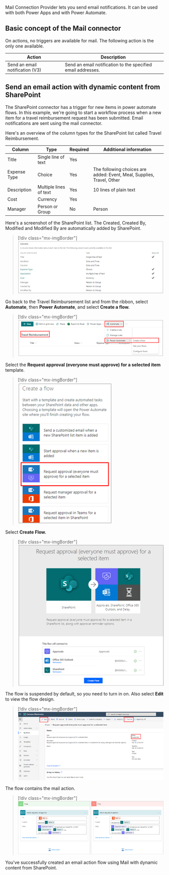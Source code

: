 Mail Connection Provider lets you send email notifications. It can be used with both Power Apps and with Power Automate.

## Basic concept of the Mail connector

On actions, no triggers are available for mail. The following action is the only one available.

| **Action** | **Description** |
|------------|-----------------|
| Send an email notification (V3) | Send an email notification to the specified email addresses. |

## Send an email action with dynamic content from SharePoint

The SharePoint connector has a trigger for new items in power automate flows. In this example, we're going to start a workflow process when a new item for a travel reimbursement request has been submitted. Email notifications are sent using the mail connector.

Here's an overview of the column types for the SharePoint list called Travel Reimbursement.

| **Column** | **Type** | **Required** | **Additional information** |
|------------|----------|--------------|----------------------------|
| Title | Single line of text | Yes | |
| Expense Type | Choice | Yes | The following choices are added: Event, Meal, Supplies, Travel, Other |
| Description | Multiple lines of text | Yes | 10 lines of plain text |
| Cost | Currency | Yes | |
| Manager | Person or Group | No | Person |

Here's a screenshot of the SharePoint list. The Created, Created By, Modified and Modified By are automatically added by SharePoint.

> [!div class="mx-imgBorder"]
> [![Screenshot of the SharePoint list of Columns.](../media/4-1-columns.png)](../media/4-1-columns.png#lightbox)

Go back to the Travel Reimbursement list and from the ribbon, select **Automate**, then **Power Automate**, and select **Create a flow.**

> [!div class="mx-imgBorder"]
> [![Screenshot of the Travel Reimbursement list with Automate selected.](../media/4-2-automate.png)](../media/4-2-automate.png#lightbox)

Select the **Request approval (everyone must approve) for a selected item** template.

> [!div class="mx-imgBorder"]
> [![Screenshot of the Create a flow dialog with the Request approval (everyone must approve) template highlighted.](../media/4-3-create-flow.png)](../media/4-3-create-flow.png#lightbox)

Select **Create Flow.**

> [!div class="mx-imgBorder"]
> [![Screenshot of the Request approval (everyone must approve) template.](../media/4-4-request-approval.png)](../media/4-4-request-approval.png#lightbox)

The flow is suspended by default, so you need to turn in on. Also select **Edit** to view the flow design.

> [!div class="mx-imgBorder"]
> [![Screenshot of the flow with Edit and Turn on buttons highlighted, and with status: suspended highlighted.](../media/4-5-suspended.png)](../media/4-5-suspended.png#lightbox)

The flow contains the mail action.

> [!div class="mx-imgBorder"]
> [![Screenshot of the completed flow.](../media/4-6-flow.png)](../media/4-6-flow.png#lightbox)

You've successfully created an email action flow using Mail with dynamic content from SharePoint.
